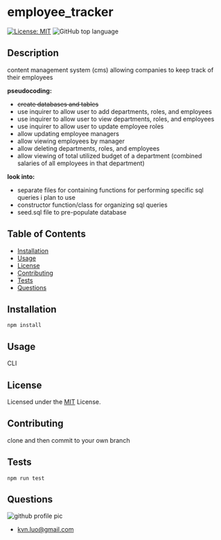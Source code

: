 # employee_tracker
[![License: MIT](https://img.shields.io/badge/License-MIT-yellow.svg)](https://opensource.org/licenses/MIT)
![GitHub top language](https://img.shields.io/github/languages/top/kev-luo/employee_tracker)

## Description
content management system (cms) allowing companies to keep track of their employees

**pseudocoding:**
- ~~create databases and tables~~
- use inquirer to allow user to add departments, roles, and employees
- use inquirer to allow user to view departments, roles, and employees
- use inquirer to allow user to update employee roles
- allow updating employee managers
- allow viewing employees by manager
- allow deleting departments, roles, and employees
- allow viewing of total utilized budget of a department (combined salaries of all employees in that department)

**look into:**
- separate files for containing functions for performing specific sql queries i plan to use
- constructor function/class for organizing sql queries
- seed.sql file to pre-populate database


## Table of Contents
  - [Installation](#installation)
  - [Usage](#usage)
  - [License](#license)
  - [Contributing](#contributing)
  - [Tests](#tests)
  - [Questions](#questions)

## Installation
    npm install

## Usage
CLI

## License
Licensed under the [MIT](https://opensource.org/licenses/MIT) License.

## Contributing
clone and then commit to your own branch

## Tests
    npm run test


## Questions
![github profile pic](https://github.com/kev-luo.png?size=100)
* [kvn.luo@gmail.com](kvn.luo@gmail.com)